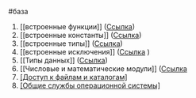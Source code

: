 #база
1. [[встроенные функции]] ([Ссылка](https://docs.python.org/3/library/functions.html))
2. [[встроенные константы]] ([Ссылка](https://docs.python.org/3/library/constants.html))
3. [[встроенные типы]] ([Ссылка](https://docs.python.org/3/library/stdtypes.html))
4. [[встроенные исключения]] ([Ссылка](https://docs.python.org/3/library/exceptions.html) )
5. [[Типы данных]] ([Ссылка](https://docs.python.org/3/library/datatypes.html))
6. [[Числовые и математические модули]] ([Ссылка](https://docs.python.org/3/library/numeric.html)
7. [[Доступ к файлам и каталогам]]([Ссылка](https://docs.python.org/3/library/filesys.html))
8. [[Общие службы операционной системы]]([Ссылка](https://docs.python.org/3/library/allos.html))